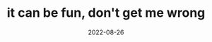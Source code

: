---
title: "it can be fun, don't get me wrong"
date: 2022-08-26
related:
  - "them's just the criteria"
tags:
  - fragment
---